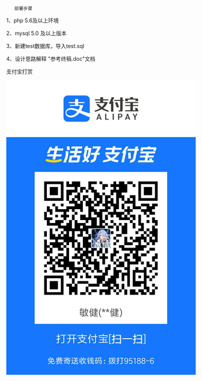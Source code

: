        部署步骤
1、php 5.6及以上环境

2、mysql 5.0 及以上版本

3、新建test数据库，导入test.sql

4、设计思路解释 "参考终稿.doc"文档


支付宝打赏


![支付宝打赏，如果图片不显示,下载源码后，在img目录路面](https://github.com/xueandyue/Five_stone/blob/master/img/WechatIMG5.jpeg)



